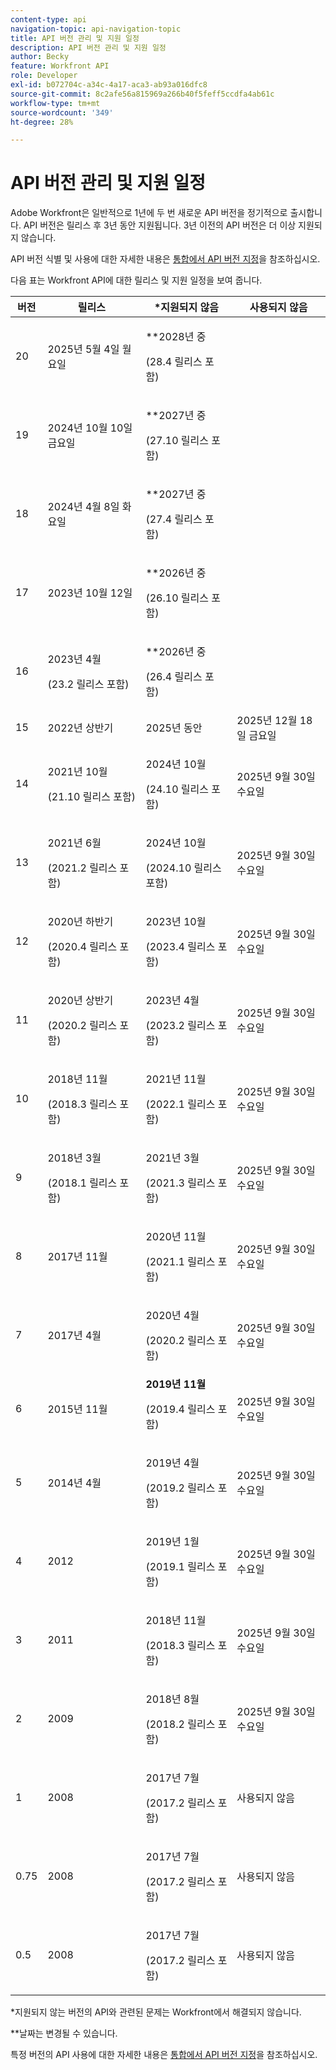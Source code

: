```yaml
---
content-type: api
navigation-topic: api-navigation-topic
title: API 버전 관리 및 지원 일정
description: API 버전 관리 및 지원 일정
author: Becky
feature: Workfront API
role: Developer
exl-id: b072704c-a34c-4a17-aca3-ab93a016dfc8
source-git-commit: 8c2afe56a815969a266b40f5feff5ccdfa4ab61c
workflow-type: tm+mt
source-wordcount: '349'
ht-degree: 28%

---
```


# API 버전 관리 및 지원 일정



Adobe Workfront은 일반적으로 1년에 두 번 새로운 API 버전을 정기적으로 출시합니다. API 버전은 릴리스 후 3년 동안 지원됩니다. 3년 이전의 API 버전은 더 이상 지원되지 않습니다.

API 버전 식별 및 사용에 대한 자세한 내용은 [통합에서 API 버전 지정](/help/quicksilver/wf-api/api/specify-api-version-integrations.md)을 참조하십시오.

다음 표는 Workfront API에 대한 릴리스 및 지원 일정을 보여 줍니다.

<table style="table-layout:auto"> 
 <col> 
 <col> 
 <col> 
 <thead> 
  <tr> 
   <th><strong>버전</strong> </th> 
   <th><strong>릴리스</strong> </th> 
   <th><strong>*지원되지 않음</strong> </th> 
   <th><strong>사용되지 않음</strong> </th> 
  </tr> 
 </thead> 
 <tbody> 
 <tr>
   <td>20</td> 
   <td> <p>2025년 5월 4일 월요일</p> </td> 
   <td> <p>**2028년 중</p> <p>(28.4 릴리스 포함)</p> </td> 
   <td></td> 
  </tr> 
 <tr>
   <td>19</td> 
   <td> <p>2024년 10월 10일 금요일</p> </td> 
   <td> <p>**2027년 중</p> <p>(27.10 릴리스 포함)</p> </td> 
   <td></td> 
  </tr> 
 <tr>
   <td>18</td> 
   <td> <p>2024년 4월 8일 화요일</p> </td> 
   <td> <p>**2027년 중</p> <p>(27.4 릴리스 포함)</p> </td> 
   <td></td> 
  </tr>  <tr>
   <td>17</td> 
   <td> <p>2023년 10월 12일</p> </td> 
   <td> <p>**2026년 중</p> <p>(26.10 릴리스 포함)</p> </td> 
   <td></td> 
  </tr> 
 <tr>
   <td>16</td> 
   <td> <p>2023년 4월</p> <p>(23.2 릴리스 포함)</p> </td> 
   <td> <p>**2026년 중</p> <p>(26.4 릴리스 포함)</p> </td> 
   <td></td> 
  </tr> 
  <tr> 
   <td>15</td> 
   <td>2022년 상반기</td> 
   <td>2025년 동안</td> 
   <td>2025년 12월 18일 금요일</td> 
  </tr> 
  <tr> 
   <td>14</td> 
   <td> <p>2021년 10월</p> <p>(21.10 릴리스 포함)</p> </td> 
   <td> <p>2024년 10월</p> <p>(24.10 릴리스 포함)</p> </td> 
   <td>2025년 9월 30일 수요일</td> 
  </tr> 
  <tr> 
   <td>13</td> 
   <td> <p>2021년 6월</p> <p>(2021.2 릴리스 포함)</p> </td> 
   <td> <p>2024년 10월</p> <p>(2024.10 릴리스 포함)</p> </td> 
   <td>2025년 9월 30일 수요일</td> 
  </tr> 
  <tr> 
   <td>12</td> 
   <td> <p>2020년 하반기</p> <p>(2020.4 릴리스 포함)</p> </td> 
   <td> <p>2023년 10월</p> <p>(2023.4 릴리스 포함)</p> </td> 
   <td>2025년 9월 30일 수요일</td> 
  </tr> 
  <tr> 
   <td>11</td> 
   <td> <p>2020년 상반기</p> <p>(2020.2 릴리스 포함)</p> </td> 
   <td> <p>2023년 4월</p> <p>(2023.2 릴리스 포함)</p> </td> 
   <td>2025년 9월 30일 수요일</td> 
  </tr> 
  <tr> 
   <td>10</td> 
   <td> <p>2018년 11월</p> <p>(2018.3 릴리스 포함)</p> </td> 
   <td> <p>2021년 11월</p> <p>(2022.1 릴리스 포함)</p> </td> 
   <td>2025년 9월 30일 수요일</td> 
  </tr> 
  <tr> 
   <td>9</td> 
   <td> <p>2018년 3월</p> <p>(2018.1 릴리스 포함)</p> </td> 
   <td> <p>2021년 3월</p> <p>(2021.3 릴리스 포함)</p> </td> 
   <td>2025년 9월 30일 수요일</td> 
  </tr> 
  <tr> 
   <td>8</td> 
   <td>2017년 11월</td> 
   <td> <p>2020년 11월</p> <p>(2021.1 릴리스 포함)</p> </td> 
   <td>2025년 9월 30일 수요일</td> 
  </tr> 
  <tr> 
   <td>7</td> 
   <td>2017년 4월 </td> 
   <td> <p>2020년 4월</p> <p>(2020.2 릴리스 포함)</p> </td> 
   <td>2025년 9월 30일 수요일</td> 
  </tr> 
  <tr> 
   <td>6</td> 
   <td>2015년 11월</td> 
   <td><strong>2019년 11월</strong> <p>(2019.4 릴리스 포함)</p> 
   <td>2025년 9월 30일 수요일</td> 
   </td> 
  </tr> 
  <tr> 
   <td>5</td> 
   <td>2014년 4월</td> 
   <td> <p>2019년 4월</p> <p>(2019.2 릴리스 포함)</p> </td> 
   <td>2025년 9월 30일 수요일</td> 
  </tr> 
  <tr> 
   <td>4</td> 
   <td>2012</td> 
   <td> <p>2019년 1월</p> <p>(2019.1 릴리스 포함)</p> </td> 
   <td>2025년 9월 30일 수요일</td> 
  </tr> 
  <tr> 
   <td>3</td> 
   <td>2011</td> 
   <td> <p>2018년 11월</p> <p>(2018.3 릴리스 포함)</p> </td> 
   <td>2025년 9월 30일 수요일</td> 
  </tr> 
  <tr> 
   <td>2</td> 
   <td>2009</td> 
   <td> <p>2018년 8월</p> <p>(2018.2 릴리스 포함)</p> </td> 
   <td>2025년 9월 30일 수요일</td> 
  </tr> 
  <tr> 
   <td>1</td> 
   <td>2008</td> 
   <td> <p>2017년 7월</p> <p>(2017.2 릴리스 포함)</p> </td> 
   <td>사용되지 않음</td> 
  </tr> 
  <tr> 
   <td>0.75</td> 
   <td>2008</td> 
   <td> <p>2017년 7월</p> <p>(2017.2 릴리스 포함)</p> </td> 
   <td>사용되지 않음</td> 
  </tr> 
  <tr> 
   <td>0.5</td> 
   <td>2008</td> 
   <td> <p>2017년 7월</p> <p>(2017.2 릴리스 포함)</p> </td> 
   <td>사용되지 않음</td> 
  </tr> 
 </tbody> 
</table>

&#42;지원되지 않는 버전의 API와 관련된 문제는 Workfront에서 해결되지 않습니다.

&#42;&#42;날짜는 변경될 수 있습니다.

특정 버전의 API 사용에 대한 자세한 내용은 [통합에서 API 버전 지정](../../wf-api/api/specify-api-version-integrations.md)을 참조하십시오.
